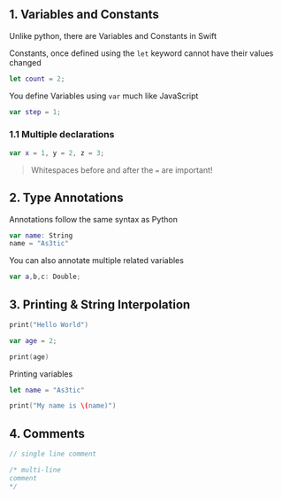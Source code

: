 ## 1. Variables and Constants

Unlike python, there are Variables and Constants in Swift

Constants, once defined using the `let` keyword cannot have their values changed

```swift
let count = 2;
```

You define Variables using `var` much like JavaScript

```swift
var step = 1;
```

### 1.1 Multiple declarations

```swift
var x = 1, y = 2, z = 3;
```

> Whitespaces before and after the `=` are important!

## 2. Type Annotations

Annotations follow the same syntax as Python

```swift
var name: String
name = "As3tic" 
```

You can also annotate multiple related variables

```swift
var a,b,c: Double;
```

## 3. Printing & String Interpolation

```swift
print("Hello World")

var age = 2;

print(age)
```

Printing variables

```swift
let name = "As3tic"

print("My name is \(name)")
```

## 4. Comments

```swift
// single line comment

/* multi-line 
comment
*/
```


